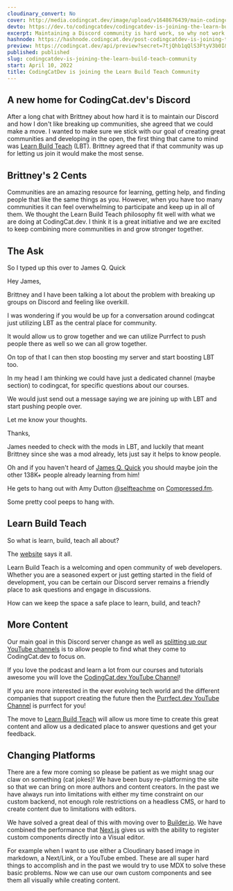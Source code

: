 ```yaml
---
cloudinary_convert: No
cover: http://media.codingcat.dev/image/upload/v1648676439/main-codingcatdev-photo/CodingCat.dev_joins_Learn_Build_Teach.png
devto: https://dev.to/codingcatdev/codingcatdev-is-joining-the-learn-build-teach-community-3l25
excerpt: Maintaining a Discord community is hard work, so why not work with great people to host one together!
hashnode: https://hashnode.codingcat.dev/post-codingcatdev-is-joining-the-learn-build-teach-community
preview: https://codingcat.dev/api/preview?secret=7tjQhb1qQlS3FtyV3b0I&selectionType=post&selectionSlug=codingcatdev-is-joining-the-learn-build-teach-community&_id=22a87539758346779777a7afbeb64217
published: published
slug: codingcatdev-is-joining-the-learn-build-teach-community
start: April 10, 2022
title: CodingCatDev is joining the Learn Build Teach Community
---
```

## A new home for CodingCat.dev's Discord

After a long chat with Brittney about how hard it is to maintain our Discord and how I don't like breaking up communities, she agreed that we could make a move. I wanted to make sure we stick with our goal of creating great communities and developing in the open, the first thing that came to mind was [Learn Build Teach](https://discord.gg/xSRsCfvVEB) (LBT). Brittney agreed that if that community was up for letting us join it would make the most sense.

## Brittney's 2 Cents

Communities are an amazing resource for learning, getting help, and finding people that like the same things as you. However, when you have too many communities it can feel overwhelming to participate and keep up in all of them. We thought the Learn Build Teach philosophy fit well with what we are doing at CodingCat.dev. I think it is a great initiative and we are excited to keep combining more communities in and grow stronger together.

## The Ask

So I typed up this over to James Q. Quick

Hey James,

Brittney and I have been talking a lot about the problem with breaking up groups on Discord and feeling like overkill.

I was wondering if you would be up for a conversation around codingcat just utilizing LBT as the central place for community.

It would allow us to grow together and we can utilize Purrfect to push people there as well so we can all grow together.

On top of that I can then stop boosting my server and start boosting LBT too.

In my head I am thinking we could have just a dedicated channel (maybe section) to codingcat, for specific questions about our courses.

We would just send out a message saying we are joining up with LBT and start pushing people over.

Let me know your thoughts.

Thanks,

James needed to check with the mods in LBT, and luckily that meant Brittney since she was a mod already, lets just say it helps to know people.

Oh and if you haven't heard of [James Q. Quick](https://www.youtube.com/c/JamesQQuick) you should maybe join the other 138K+ people already learning from him!

He gets to hang out with Amy Dutton [@selfteachme](https://twitter.com/selfteachme) on [Compressed.fm](https://www.compressed.fm/).

Some pretty cool peeps to hang with.

## Learn Build Teach

So what is learn, build, teach all about?

The [website](https://www.learnbuildteach.com/) says it all.

Learn Build Teach is a welcoming and open community of web developers. Whether you are a seasoned expert or just getting started in the field of development, you can be certain our Discord server remains a friendly place to ask questions and engage in discussions.

How can we keep the space a safe place to learn, build, and teach?

## More Content

Our main goal in this Discord server change as well as [splitting up our YouTube channels](https://codingcat.dev/post/changing-the-channel-for-youtube-engagement) is to allow people to find what they come to CodingCat.dev to focus on.

If you love the podcast and learn a lot from our courses and tutorials awesome you will love the [CodingCat.dev YouTube Channel](https://youtube.com/c/codingcatdev)!

If you are more interested in the ever evolving tech world and the different companies that support creating the future then the [Purrfect.dev YouTube Channel](https://www.youtube.com/channel/UCD5oDjUZTYM13irzpRjnVeQ) is purrfect for you!

The move to [Learn Build Teach](https://discord.gg/xSRsCfvVEB) will allow us more time to create this great content and allow us a dedicated place to answer questions and get your feedback.

## Changing Platforms

There are a few more coming so please be patient as we might snag our claw on something (cat jokes)! We have been busy re-platforming the site so that we can bring on more authors and content creators. In the past we have always run into limitations with either my time constraint on our custom backend, not enough role restrictions on a headless CMS, or hard to create content due to limitations with editors.

We have solved a great deal of this with moving over to [Builder.io](https://builder.io/). We have combined the performance that [Next.js](https://nextjs.org/) gives us with the ability to register custom components directly into a Visual editor.

For example when I want to use either a Cloudinary based image in markdown, a Next/Link, or a YouTube embed. These are all super hard things to accomplish and in the past we would try to use MDX to solve these basic problems. Now we can use our own custom components and see them all visually while creating content.